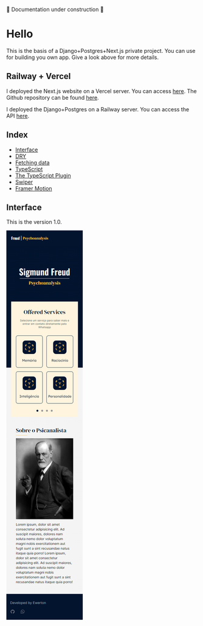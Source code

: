🚧 Documentation under construction 🚧

# Hello

This is the basis of a Django+Postgres+Next.js private project. You can use for building you own app. Give a look above for more details.

## Railway + Vercel

I deployed the Next.js website on a Vercel server. You can access [here][vercel]. The Github repository can be found [here][next-repo].

I deployed the Django+Postgres on a Railway server. You can access the API [here][railway].

## Index

* [Interface](#interface)
* [DRY](#dry)
* [Fetching data](#fetching-data)
* [TypeScript](#typescript)
* [The TypeScript Plugin](#the-typeScript-plugin)
* [Swiper](#swiper)
* [Framer Motion](#framer-motion)

## Interface 

This is the version 1.0.

![Screenshot](localhost.png "Mobile layout")

[django-repo]: https://github.com/django/django
[next-repo]: https://github.com/Ewerton12F/test-website
[railway]: https://teste-server-production.up.railway.app/api/services-list
[vercel]: https://test-website-ewerton12F.vercel.app/